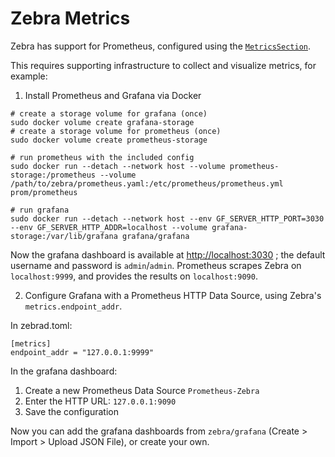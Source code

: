 # Zebra Metrics

Zebra has support for Prometheus, configured using the [`MetricsSection`][metrics_section].

This requires supporting infrastructure to collect and visualize metrics, for example:

1. Install Prometheus and Grafana via Docker

```
# create a storage volume for grafana (once)
sudo docker volume create grafana-storage
# create a storage volume for prometheus (once)
sudo docker volume create prometheus-storage

# run prometheus with the included config
sudo docker run --detach --network host --volume prometheus-storage:/prometheus --volume /path/to/zebra/prometheus.yaml:/etc/prometheus/prometheus.yml  prom/prometheus

# run grafana
sudo docker run --detach --network host --env GF_SERVER_HTTP_PORT=3030 --env GF_SERVER_HTTP_ADDR=localhost --volume grafana-storage:/var/lib/grafana grafana/grafana
```

Now the grafana dashboard is available at [http://localhost:3030](http://localhost:3030) ; the default username and password is `admin`/`admin`.
Prometheus scrapes Zebra on `localhost:9999`, and provides the results on `localhost:9090`.

2. Configure Grafana with a Prometheus HTTP Data Source, using Zebra's `metrics.endpoint_addr`.

In zebrad.toml:
```
[metrics]
endpoint_addr = "127.0.0.1:9999"
```

In the grafana dashboard:
1. Create a new Prometheus Data Source `Prometheus-Zebra`
2. Enter the HTTP URL: `127.0.0.1:9090`
3. Save the configuration

Now you can add the grafana dashboards from `zebra/grafana` (Create > Import >
Upload JSON File), or create your own.

[metrics_section]: https://doc.zebra.zfnd.org/zebrad/config/struct.MetricsSection.html
